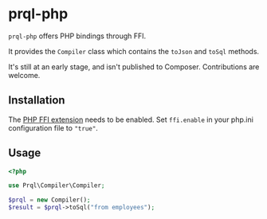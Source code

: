 # prql-php
`prql-php` offers PHP bindings through FFI.

It provides the `Compiler` class which contains the `toJson` and `toSql` methods.

It's still at an early stage, and isn't published to Composer. Contributions are welcome.

## Installation
The [PHP FFI extension](https://www.php.net/manual/en/book.ffi.php) needs to be enabled.
Set `ffi.enable` in your php.ini configuration file to `"true"`.

## Usage
```php
<?php

use Prql\Compiler\Compiler;

$prql = new Compiler();
$result = $prql->toSql("from employees");
```
